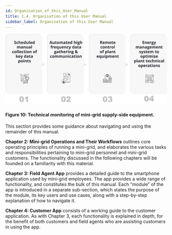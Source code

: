 ```yaml
---
id: Organisation_of_this_User_Manual
title: 1.4. Organisation of this User Manual
sidebar_label: Organisation of this User Manual
---
```



![Technical monitoring of mini-grid supply-side equipment](./assets/1.4.1_MonSupEquipment.svg)
#### Figure 10: Technical monitoring of mini-grid supply-side equipment.

This section provides some guidance about navigating and using the remainder of this manual.


**Chapter 2: Mini-grid Operations and Their Workflows** outlines core operating principles of running a mini-grid, and elaborates the various tasks and responsibilities pertaining to mini-grid personnel and mini-grid customers. The functionality discussed in the following chapters will be founded on a familiarity with this material.

**Chapter 3: Field Agent App** provides a detailed guide to the smartphone application used by mini-grid employees. The app provides a wide range of functionality, and constitutes the bulk of this manual. Each “module” of the app is introduced in a separate sub-section, which states the purpose of the module, its key users and use cases, along with a step-by-step explanation of how to navigate it.

**Chapter 4: Customer App** consists of a working guide to the customer application. As with Chapter 3, each functionality is explained in depth, for the benefit of both customers and field agents who are assisting customers in using the app.

